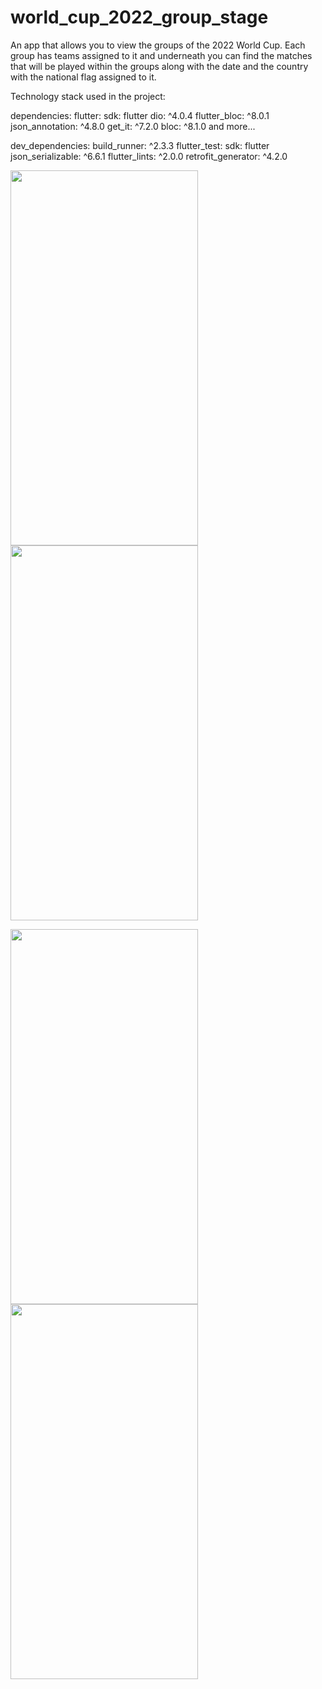 # world_cup_2022_group_stage

An app that allows you to view the groups of the 2022 World Cup. Each group has teams assigned to it and underneath you can find the matches that will be played within the groups along with the date and the country with the national flag assigned to it. 

Technology stack used in the project:

dependencies:
  flutter:
    sdk: flutter
  dio: ^4.0.4
  flutter_bloc: ^8.0.1
  json_annotation: ^4.8.0
  get_it: ^7.2.0
  bloc: ^8.1.0
  and more...


dev_dependencies:
  build_runner: ^2.3.3
  flutter_test:
    sdk: flutter
  json_serializable: ^6.6.1
  flutter_lints: ^2.0.0
  retrofit_generator: ^4.2.0
  

<p float="left">
<img src="https://user-images.githubusercontent.com/106092123/225945188-0a2f6745-f6c2-4597-819c-caeeb2d63f4c.png" width="300" height="600" />
<img src="https://user-images.githubusercontent.com/106092123/225945319-d85a9e91-660d-4b82-bafa-640bffe7a1eb.png" width="300" height="600" />
</p>

<p float="left">
<img src="https://user-images.githubusercontent.com/106092123/225945394-b6ba1c9e-1b9b-4983-a020-c221aa8529db.png" width="300" height="600" />
<img src="https://user-images.githubusercontent.com/106092123/225945572-d09df350-0730-49d6-bea8-2c34c70538a8.png" width="300" height="600" />
</p>
